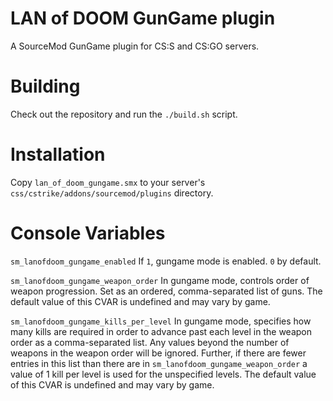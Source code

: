 # LAN of DOOM GunGame plugin
A SourceMod GunGame plugin for CS:S and CS:GO servers.

# Building
Check out the repository and run the ``./build.sh`` script.

# Installation
Copy ``lan_of_doom_gungame.smx`` to your server's
``css/cstrike/addons/sourcemod/plugins`` directory.

# Console Variables

``sm_lanofdoom_gungame_enabled`` If ``1``, gungame mode is enabled. ``0``
by default.

``sm_lanofdoom_gungame_weapon_order`` In gungame mode, controls order of weapon
progression. Set as an ordered, comma-separated list of guns. The default value
of this CVAR is undefined and may vary by game.

``sm_lanofdoom_gungame_kills_per_level`` In gungame mode, specifies how many
kills are required in order to advance past each level in the weapon order as a
comma-separated list. Any values beyond the number of weapons in the weapon
order will be ignored. Further, if there are fewer entries in this list than
there are in ``sm_lanofdoom_gungame_weapon_order`` a value of 1 kill per level
is used for the unspecified levels. The default value of this CVAR is undefined
and may vary by game.
